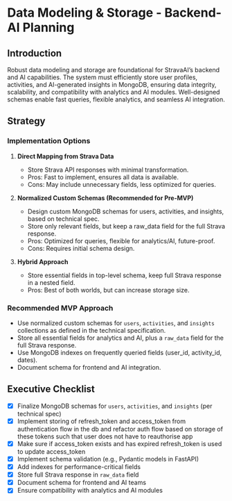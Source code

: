 # Data Modeling & Storage - Backend-AI Planning

## Introduction
Robust data modeling and storage are foundational for StravaAI’s backend and AI capabilities. The system must efficiently store user profiles, activities, and AI-generated insights in MongoDB, ensuring data integrity, scalability, and compatibility with analytics and AI modules. Well-designed schemas enable fast queries, flexible analytics, and seamless AI integration.

## Strategy

### Implementation Options
1. **Direct Mapping from Strava Data**
   - Store Strava API responses with minimal transformation.
   - Pros: Fast to implement, ensures all data is available.
   - Cons: May include unnecessary fields, less optimized for queries.

2. **Normalized Custom Schemas (Recommended for Pre-MVP)**
   - Design custom MongoDB schemas for users, activities, and insights, based on technical spec.
   - Store only relevant fields, but keep a raw_data field for the full Strava response.
   - Pros: Optimized for queries, flexible for analytics/AI, future-proof.
   - Cons: Requires initial schema design.

3. **Hybrid Approach**
   - Store essential fields in top-level schema, keep full Strava response in a nested field.
   - Pros: Best of both worlds, but can increase storage size.

### Recommended MVP Approach
- Use normalized custom schemas for `users`, `activities`, and `insights` collections as defined in the technical specification.
- Store all essential fields for analytics and AI, plus a `raw_data` field for the full Strava response.
- Use MongoDB indexes on frequently queried fields (user_id, activity_id, dates).
- Document schema for frontend and AI integration.

## Executive Checklist
- [x] Finalize MongoDB schemas for `users`, `activities`, and `insights` (per technical spec)
- [x] Implement storing of refresh_token and access_token from authentication flow in the db and refactor auth flow based on storage of these tokens such that user does not have to reauthorise app
- [x] Make sure if access_token exists and has expired refresh_token is used to update access_token
- [x] Implement schema validation (e.g., Pydantic models in FastAPI)
- [x] Add indexes for performance-critical fields
- [x] Store full Strava response in `raw_data` field
- [x] Document schema for frontend and AI teams
- [x] Ensure compatibility with analytics and AI modules

